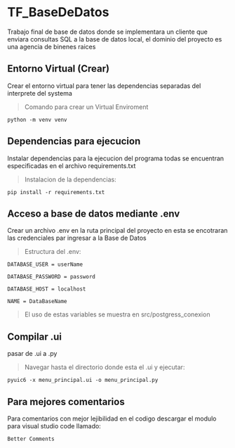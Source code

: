 # TF_BaseDeDatos

Trabajo final de base de datos donde se implementara un cliente que enviara consultas SQL a la base de datos local, el dominio del proyecto es una agencia de binenes raices

## Entorno Virtual (Crear)

Crear el entorno virtual para tener las dependencias separadas del interprete del systema

> Comando para crear un Virtual Enviroment

    python -m venv venv

## Dependencias para ejecucion

Instalar dependencias para la ejecucion del programa
todas se encuentran especificadas en el archivo
requirements.txt

> Instalacion de la dependencias:

    pip install -r requirements.txt

## Acceso a base de datos mediante .env

Crear un archivo .env en la ruta principal del proyecto
en esta se encotraran las credenciales par ingresar a la
Base de Datos

> Estructura del .env:

    DATABASE_USER = userName

    DATABASE_PASSWORD = password

    DATABASE_HOST = localhost

    NAME = DataBaseName

> El uso de estas variables se muestra en src/postgress_conexion

## Compilar .ui

pasar de .ui a .py

> Navegar hasta el directorio donde esta el .ui y ejecutar:

    pyuic6 -x menu_principal.ui -o menu_principal.py

## Para mejores comentarios

Para comentarios con mejor lejibilidad en el codigo 
descargar el modulo para visual studio code llamado:

    Better Comments


